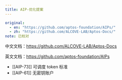 ```yaml
---
title: AIP-优化提案
---
```

```yaml
original: 
  - en: "https://github.com/aptos-foundation/AIPs/"
  - zh: "https://github.com/ALCOVE-LAB/Aptos-Docs/"
note: 已校对
```
中文文档：https://github.com/ALCOVE-LAB/Aptos-Docs

英文文档：https://github.com/aptos-foundation/AIPs



- [[AIP-73]] 可调度 token 标准
- [[AIP-61]] 无密钥账户

